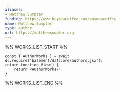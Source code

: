 ```yaml
---
aliases:
- Matthew Sumpter
funding: https://www.buymeacoffee.com/buymeacofftu
name: Matthew Sumpter
type: author
url: https://matthewsumpter.org
---
```



%% WORKS_LIST_START %%

```datacorejsx
const { AuthorWorks } = await dc.require('basement/datacore/authors.jsx');
return function View() {
    return <AuthorWorks/>
}
```
%% WORKS_LIST_END %%